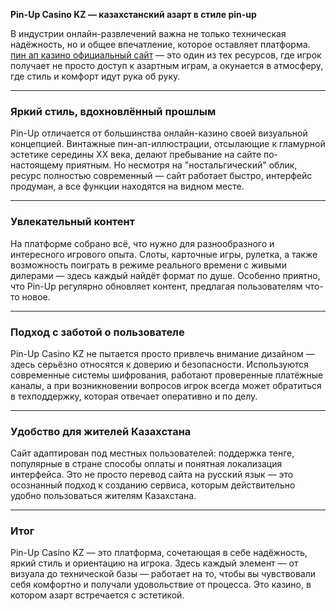 **Pin-Up Casino KZ — казахстанский азарт в стиле pin-up**

В индустрии онлайн-развлечений важна не только техническая надёжность, но и общее впечатление, которое оставляет платформа. [пин ап казино официальный сайт](https://pin-up-kazino.kz/) — это один из тех ресурсов, где игрок получает не просто доступ к азартным играм, а окунается в атмосферу, где стиль и комфорт идут рука об руку.

---

### Яркий стиль, вдохновлённый прошлым

Pin-Up отличается от большинства онлайн-казино своей визуальной концепцией. Винтажные пин-ап-иллюстрации, отсылающие к гламурной эстетике середины XX века, делают пребывание на сайте по-настоящему приятным. Но несмотря на "ностальгический" облик, ресурс полностью современный — сайт работает быстро, интерфейс продуман, а все функции находятся на видном месте.

---

### Увлекательный контент

На платформе собрано всё, что нужно для разнообразного и интересного игрового опыта. Слоты, карточные игры, рулетка, а также возможность поиграть в режиме реального времени с живыми дилерами — здесь каждый найдёт формат по душе. Особенно приятно, что Pin-Up регулярно обновляет контент, предлагая пользователям что-то новое.

---

### Подход с заботой о пользователе

Pin-Up Casino KZ не пытается просто привлечь внимание дизайном — здесь серьёзно относятся к доверию и безопасности. Используются современные системы шифрования, работают проверенные платёжные каналы, а при возникновении вопросов игрок всегда может обратиться в техподдержку, которая отвечает оперативно и по делу.

---

### Удобство для жителей Казахстана

Сайт адаптирован под местных пользователей: поддержка тенге, популярные в стране способы оплаты и понятная локализация интерфейса. Это не просто перевод сайта на русский язык — это осознанный подход к созданию сервиса, которым действительно удобно пользоваться жителям Казахстана.

---

### Итог

Pin-Up Casino KZ — это платформа, сочетающая в себе надёжность, яркий стиль и ориентацию на игрока. Здесь каждый элемент — от визуала до технической базы — работает на то, чтобы вы чувствовали себя комфортно и получали удовольствие от процесса. Это казино, в котором азарт встречается с эстетикой.
